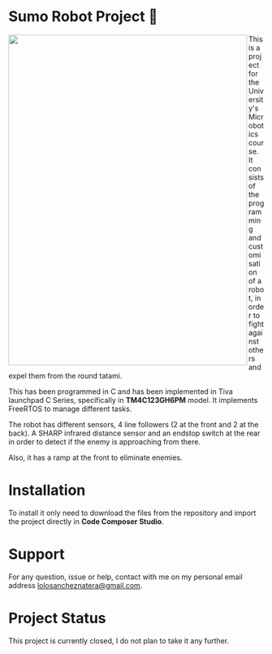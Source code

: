 # Sumo Robot Project :robot:

<IMG align="left" src="https://raw.githubusercontent.com/Sumo_robot_project/tree/main/data/images/Sumo_Robot.jpg" width="470" height="651">
  
This is a project for the University's Microbotics course. It consists of the programming and customisation of a robot, in order to fight against others and expel them from the round tatami.

This has been programmed in C  and has been implemented in Tiva launchpad C Series, specifically in **TM4C123GH6PM** model. It implements FreeRTOS to manage different tasks. 

The robot has different sensors, 4 line followers (2 at the front and 2 at the back). A SHARP infrared distance sensor and an endstop switch at the rear in order to detect if the enemy is approaching from there.

Also, it has a ramp at the front to eliminate enemies.

# Installation

To install it only need to download the files from the repository and import the project directly in **Code Composer Studio**.

# Support

For any question, issue or help, contact with me on my personal email address lolosancheznatera@gmail.com.

# Project Status

This project is currently closed, I do not plan to take it any further.
